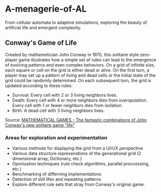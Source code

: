 # A-menagerie-of-AL
From cellular automata to adaptive simulations, exploring the beauty of artificial life and emergent complexity.

## Conway's Game of Life
Created by mathemetician John Conway in 1970, this solitaire style zero-player game illustrates how a simple set of rules can lead to the emergence of evolving patterns and even complex behaviors. On a grid of infinite size, each square or cell on the grid is either dead or alive. On the first turn, a player may set up a pattern of living and dead cells or the initial state of the grid could be randomly determined. On each subsequent turn, the grid is updated according to these rules:

- Survival: Every cell with 2 or 3 living neighbors lives.
- Death: Every cell with 4 or more neighbors dies from overopulation. Every cell with 1 or fewer neighbors dies from isolation.
- Birth: A dead cell with 3 living neighbors lives.

Source: [MATHEMATICAL GAMES - The fantastic combinations of John Conway's new solitaire game "life"](https://web.stanford.edu/class/sts145/Library/life.pdf)

### Areas for exploration and experimentation
- Various methods for displaying the grid from a UI/UX perspective
- Various data structure represenations of the generational grid (2 dimensional array, Dictionary, etc.)
- Opimization techniques (rule check algorithms, parallel proccessing, etc.)
- Benchmarking of differning implementations
- Detection of still lifes and repeating patterns
- Explore different rule sets that stray from Conway's original game.
